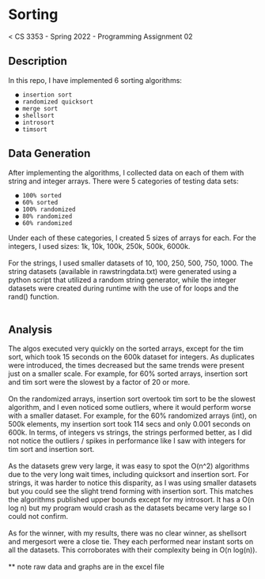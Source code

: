<h1>Sorting</h1><
CS 3353 - Spring 2022 - Programming Assignment 02

<h2>Description</h2>
In this repo, I have implemented 6 sorting algorithms:

      ● insertion sort
      ● randomized quicksort
      ● merge sort
      ● shellsort
      ● introsort
      ● timsort
  
 <h2> Data Generation </h2>
After implementing the algorithms, I collected data on each of them with string and integer arrays. There were 5 categories of testing data sets:

      ● 100% sorted
      ● 60% sorted
      ● 100% randomized
      ● 80% randomized
      ● 60% randomized
      
Under each of these categories, I created 5 sizes of arrays for each. For the integers, I used sizes: 1k, 10k, 100k, 250k, 500k, 6000k. <br><br>
For the strings, I used smaller datasets of 10, 100, 250, 500, 750, 1000. The string datasets (available in rawstringdata.txt) were generated using a python script that utilized a random string generator, while the integer datasets were created during runtime with the use of for loops and the rand() function.
<br><br>

<h2> Analysis</h2>
The algos executed very quickly on the sorted arrays, except for the tim sort, which took 15 seconds on the 600k dataset for integers. As duplicates were introduced, the times decreased but the same trends were present just on a smaller scale. For example, for 60% sorted arrays, insertion sort and tim sort were the slowest by a factor of 20 or more.<br><br> On the randomized arrays, insertion sort overtook tim sort to be the slowest algorithm, and I even noticed some outliers, where it would perform worse with a smaller dataset. For example, for the 60% randomized arrays (int), on 500k elements, my insertion sort took 114 secs and only 0.001 seconds on 600k. In terms, of integers vs strings, the strings performed better, as I did not notice the outliers / spikes in performance like I saw with integers for tim sort and insertion sort.<br><br>
As the datasets grew very large, it was easy to spot the O(n^2) algorithms due to the very long wait times, including quicksort and insertion sort. For strings, it was harder to notice this disparity, as I was using smaller datasets but you could see the slight trend forming with insertion sort. This matches the algorithms published upper bounds except for my introsort. It has a O(n log n) but my program would crash as the datasets became very large so I could not confirm. 
<br><br>
As for the winner, with my results, there was no clear winner, as shellsort and mergesort were a close tie. They each performed near instant sorts on all the datasets. This corroborates with their complexity being in  O(n log(n)). 
<br><br>
** note raw data and graphs are in the excel file
